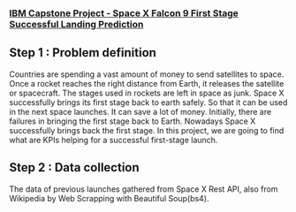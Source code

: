 ### [IBM Capstone Project - Space X Falcon 9 First Stage Successful Landing Prediction](https://hariharasudhanrajaguru-ds.github.io/Project-1/) 

 
## Step 1 : Problem definition 
Countries are spending a vast amount of money to send satellites to space. Once a rocket reaches the right distance from Earth, it releases the satellite or spacecraft. The stages used in rockets are left in space as junk. Space X successfully brings its first stage back to earth safely. So that it can be used in the next space launches. It can save a lot of money. Initially, there are failures in bringing the first stage back to Earth. Nowadays Space X successfully brings back the first stage. In this project, we are going to find what are KPIs helping for a successful first-stage launch.

## Step 2 : Data collection 
The data of previous launches gathered from Space X Rest API, also from Wikipedia by Web Scrapping with Beautiful Soup(bs4). 
